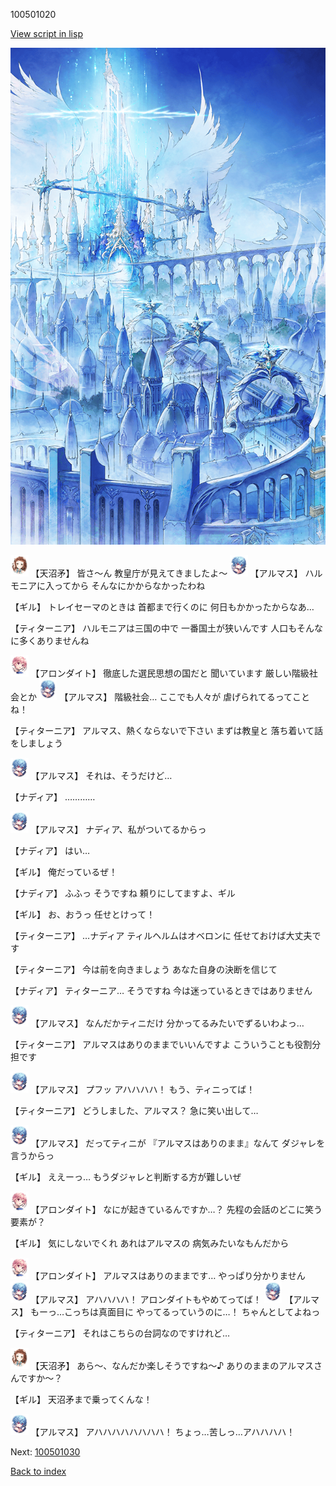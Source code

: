100501020

[View script in lisp](../scripts/100501020.txt)

![angel_world.png](../images/backgrounds/angel_world.png)

<img src="../images/units/3300411.png" alt="3300411.png" height="34"/>
【天沼矛】
皆さ～ん
教皇庁が見えてきましたよ～

<img src="../images/units/3103811.png" alt="3103811.png" height="34"/>
【アルマス】
ハルモニアに入ってから
そんなにかからなかったわね

【ギル】
トレイセーマのときは
首都まで行くのに
何日もかかったからなあ…

【ティターニア】
ハルモニアは三国の中で
一番国土が狭いんです
人口もそんなに多くありませんね

<img src="../images/units/3100711.png" alt="3100711.png" height="34"/>
【アロンダイト】
徹底した選民思想の国だと
聞いています
厳しい階級社会とか

<img src="../images/units/3103811.png" alt="3103811.png" height="34"/>
【アルマス】
階級社会…
ここでも人々が
虐げられてるってことね！

【ティターニア】
アルマス、熱くならないで下さい
まずは教皇と
落ち着いて話をしましょう

<img src="../images/units/3103811.png" alt="3103811.png" height="34"/>
【アルマス】
それは、そうだけど…

【ナディア】
…………

<img src="../images/units/3103811.png" alt="3103811.png" height="34"/>
【アルマス】
ナディア、私がついてるからっ

【ナディア】
はい…

【ギル】
俺だっているぜ！

【ナディア】
ふふっ
そうですね
頼りにしてますよ、ギル

【ギル】
お、おうっ
任せとけって！

【ティターニア】
…ナディア
ティルヘルムはオベロンに
任せておけば大丈夫です

【ティターニア】
今は前を向きましょう
あなた自身の決断を信じて

【ナディア】
ティターニア…
そうですね
今は迷っているときではありません

<img src="../images/units/3103811.png" alt="3103811.png" height="34"/>
【アルマス】
なんだかティニだけ
分かってるみたいでずるいわよっ…

【ティターニア】
アルマスはありのままでいいんですよ
こういうことも役割分担です

<img src="../images/units/3103811.png" alt="3103811.png" height="34"/>
【アルマス】
プフッ
アハハハハ！
もう、ティニってば！

【ティターニア】
どうしました、アルマス？
急に笑い出して…

<img src="../images/units/3103811.png" alt="3103811.png" height="34"/>
【アルマス】
だってティニが
『アルマスはありのまま』なんて
ダジャレを言うからっ

【ギル】
ええーっ…
もうダジャレと判断する方が難しいぜ

<img src="../images/units/3100711.png" alt="3100711.png" height="34"/>
【アロンダイト】
なにが起きているんですか…？
先程の会話のどこに笑う要素が？

【ギル】
気にしないでくれ
あれはアルマスの
病気みたいなもんだから

<img src="../images/units/3100711.png" alt="3100711.png" height="34"/>
【アロンダイト】
アルマスはありのままです…
やっぱり分かりません

<img src="../images/units/3103811.png" alt="3103811.png" height="34"/>
【アルマス】
アハハハハ！
アロンダイトもやめてってば！

<img src="../images/units/3103811.png" alt="3103811.png" height="34"/>
【アルマス】
もーっ…こっちは真面目に
やってるっていうのに…！
ちゃんとしてよねっ

【ティターニア】
それはこちらの台詞なのですけれど…

<img src="../images/units/3300411.png" alt="3300411.png" height="34"/>
【天沼矛】
あら～、なんだか楽しそうですね～♪
ありのままのアルマスさんですか～？

【ギル】
天沼矛まで乗ってくんな！

<img src="../images/units/3103811.png" alt="3103811.png" height="34"/>
【アルマス】
アハハハハハハハハ！
ちょっ…苦しっ…アハハハハ！

Next: [100501030](100501030.md)

[Back to index](index.md)
